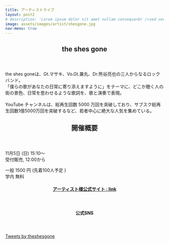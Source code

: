 ```yaml
---
title: アーティストライブ
layout: post2
# description: 'Lorem ipsum dolor sit amet nullam consequa<br />sed veroeros. tempus adipiscing nulla.'
image: assets/images/artist/shesgone.jpg
nav-menu: true
---
```


<!-- Main -->
<section id="one">
	<div class="inner">
		<header class="major">
			<h1>the shes gone</h1>
		</header>
    <p>the shes goneは、Gt.マサキ、Vo.Gt.兼丸、Dr.熊谷亮也の三人からなるロックバンド。<br>
「僕らの歌があなたの日常に寄り添えますように」をテーマに、どこか聴く人の街の景色、日常を思わせるような歌詞を、歌と演奏で表現。
   <br> <br>
 YouTube チャンネルは、総再生回数 5000 万回を突破しており、サブスク総再生回数1億5000万回を突破するなど、若者中心に絶大な人気を集めている。</p>
 <section id="one">
	<div class="inner">
		<header class="major">
			<h2>開催概要</h2>
		</header>
    <p> 11月5日 (日) 15:10〜 
		<br>受付販売, 12:00から</p>
    <p> 一般 1500 円 (先着100人予定 )<br> 学内 無料</p>
  </div>
</section>
<section id="one">
	<div class="inner">
  <header class="major">
			<h4><a href="https://theshesgone.com">アーティスト様公式サイト : link</a></h4>
		</header>
    <header class="major">
			<h4>公式SNS</h4>
		</header>
    <p><a class="twitter-timeline" href="https://twitter.com/theshesgone?ref_src=twsrc%5Etfw" height="640">Tweets by theshesgone</a> <script async src="https://platform.twitter.com/widgets.js" charset="utf-8"></script></p> 
    <br>

  </div>
</section> 




